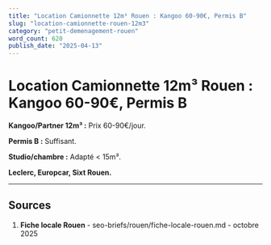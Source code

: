 ```yaml
---
title: "Location Camionnette 12m³ Rouen : Kangoo 60-90€, Permis B"
slug: "location-camionnette-rouen-12m3"
category: "petit-demenagement-rouen"
word_count: 620
publish_date: "2025-04-13"
---
```


# Location Camionnette 12m³ Rouen : Kangoo 60-90€, Permis B

**Kangoo/Partner 12m³ :** Prix 60-90€/jour.

**Permis B :** Suffisant.

**Studio/chambre :** Adapté < 15m³.

**Leclerc, Europcar, Sixt Rouen.**

---

## Sources

1. **Fiche locale Rouen** - seo-briefs/rouen/fiche-locale-rouen.md - octobre 2025

